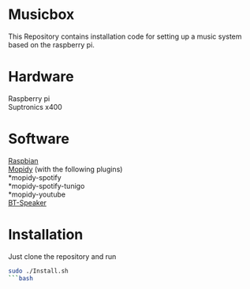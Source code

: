 # Musicbox
This Repository contains installation code for setting up a music system based on the raspberry pi.<br>
# Hardware
Raspberry pi<br>
Suptronics x400<br>

# Software
[Raspbian](https://www.raspberrypi.org/downloads/raspbian/)<br>
[Mopidy](https://www.mopidy.com/) (with the following plugins)<br>
   *mopidy-spotify <br>
   *mopidy-spotify-tunigo <br>
   *mopidy-youtube<br>
[BT-Speaker](https://github.com/lukasjapan/bt-speaker)<br>

# Installation
Just clone the repository and run
```bash
sudo ./Install.sh
```bash
